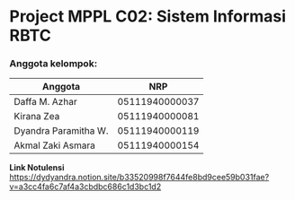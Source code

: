 # Project MPPL C02: Sistem Informasi RBTC
### Anggota kelompok:
Anggota | NRP | 
------------- | ------------- | 
Daffa M. Azhar | 05111940000037 | 
Kirana Zea  | 05111940000081 | 
Dyandra Paramitha W. | 05111940000119 |
Akmal Zaki Asmara | 05111940000154 |

**Link Notulensi**
https://dydyandra.notion.site/b33520998f7644fe8bd9cee59b031fae?v=a3cc4fa6c7af4a3cbdbc686c1d3bc1d2
